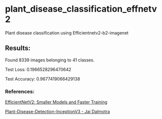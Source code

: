 # plant_disease_classification_effnetv2
Plant disease classification using Efficientnetv2-b2-imagenet

## Results:

Found 8339 images belonging to 41 classes.

Test Loss: 0.1966528296470642

Test Accuracy: 0.9677419066429138

### References:

<a href="https://arxiv.org/abs/2104.00298" target="_blank"> EfficientNetV2: Smaller Models and Faster Training </a>

<a href="https://www.kaggle.com/code/jaidalmotra/plant-disease-detection-inceptionv3/notebook" target="_blank"> Plant-Disease-Detection-InceptionV3 - Jai Dalmotra </a>
